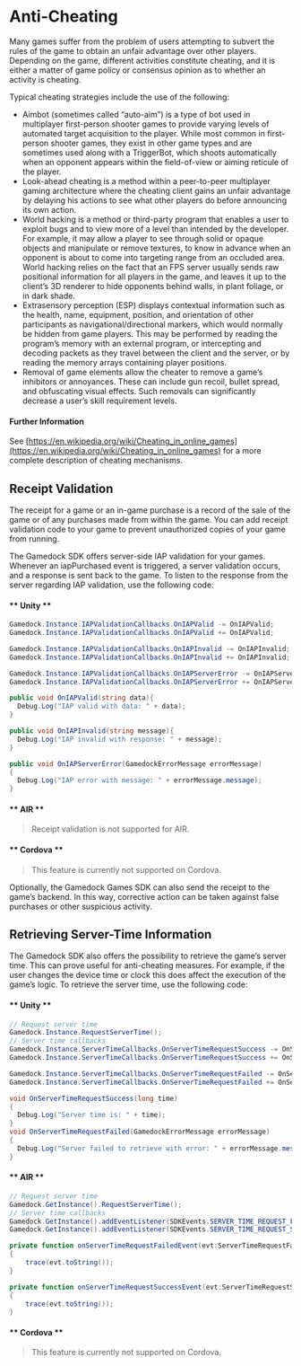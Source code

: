 # Anti-Cheating

Many games suffer from the problem of users attempting to subvert the rules of the game to obtain an unfair advantage over other players. Depending on the game, different activities constitute cheating, and it is either a matter of game policy or consensus opinion as to whether an activity is cheating.

Typical cheating strategies include the use of the following:
* Aimbot (sometimes called “auto-aim”) is a type of bot used in multiplayer first-person shooter games to provide varying levels of automated target acquisition to the player. While most common in first-person shooter games, they exist in other game types and are sometimes used along with a TriggerBot, which shoots automatically when an opponent appears within the field-of-view or aiming reticule of the player.
* Look-ahead cheating is a method within a peer-to-peer multiplayer gaming architecture where the cheating client gains an unfair advantage by delaying his actions to see what other players do before announcing its own action.
* World hacking is a method or third-party program that enables a user to exploit bugs and to view more of a level than intended by the developer. For example, it may allow a player to see through solid or opaque objects and manipulate or remove textures, to know in advance when an opponent is about to come into targeting range from an occluded area. World hacking relies on the fact that an FPS server usually sends raw positional information for all players in the game, and leaves it up to the client’s 3D renderer to hide opponents behind walls, in plant foliage, or in dark shade.
* Extrasensory perception (ESP) displays contextual information such as the health, name, equipment, position, and orientation of other participants as navigational/directional markers, which would normally be hidden from game players. This may be performed by reading the program’s memory with an external program, or intercepting and decoding packets as they travel between the client and the server, or by reading the memory arrays containing player positions.
* Removal of game elements allow the cheater to remove a game’s inhibitors or annoyances. These can include gun recoil, bullet spread, and obfuscating visual effects. Such removals can significantly decrease a user’s skill requirement levels.

#### Further Information

See [https://en.wikipedia.org/wiki/Cheating_in_online_games](https://en.wikipedia.org/wiki/Cheating_in_online_games) for a more complete description of cheating mechanisms.

## Receipt Validation

The receipt for a game or an in-game purchase is a record of the sale of the game or of any purchases made from within the game. You can add receipt validation code to your game to prevent unauthorized copies of your game from running.

The Gamedock SDK offers server-side IAP validation for your games. Whenever an iapPurchased event is triggered, a server validation occurs, and a response is sent back to the game. To listen to the response from the server regarding IAP validation, use the following code:

<!-- tabs:start -->

#### ** Unity **

~~~csharp
Gamedock.Instance.IAPValidationCallbacks.OnIAPValid -= OnIAPValid;
Gamedock.Instance.IAPValidationCallbacks.OnIAPValid += OnIAPValid;

Gamedock.Instance.IAPValidationCallbacks.OnIAPInvalid -= OnIAPInvalid;
Gamedock.Instance.IAPValidationCallbacks.OnIAPInvalid += OnIAPInvalid;

Gamedock.Instance.IAPValidationCallbacks.OnIAPServerError -= OnIAPServerError;
Gamedock.Instance.IAPValidationCallbacks.OnIAPServerError += OnIAPServerError;

public void OnIAPValid(string data){
  Debug.Log("IAP valid with data: " + data);
}

public void OnIAPInvalid(string message){
  Debug.Log("IAP invalid with response: " + message);
}

public void OnIAPServerError(GamedockErrorMessage errorMessage)
{
  Debug.Log("IAP error with message: " + errorMessage.message);
}
~~~

#### ** AIR **

> Receipt validation is not supported for AIR.

#### ** Cordova **

> This feature is currently not supported on Cordova.


<!-- tabs:end -->

Optionally, the Gamedock Games SDK can also send the receipt to the game’s backend. In this way, corrective action can be taken against false purchases or other suspicious activity.

## Retrieving Server-Time Information

The Gamedock SDK also offers the possibility to retrieve the game’s server time. This can prove useful for anti-cheating measures. For example, if the user changes the device time or clock this does affect the execution of the game’s logic. To retrieve the server time, use the following code:

<!-- tabs:start -->

#### ** Unity **

~~~csharp
// Request server time
Gamedock.Instance.RequestServerTime();
// Server time callbacks
Gamedock.Instance.ServerTimeCallbacks.OnServerTimeRequestSuccess -= OnServerTimeRequestSuccess;
Gamedock.Instance.ServerTimeCallbacks.OnServerTimeRequestSuccess += OnServerTimeRequestSuccess;

Gamedock.Instance.ServerTimeCallbacks.OnServerTimeRequestFailed -= OnServerTimeRequestFailed;
Gamedock.Instance.ServerTimeCallbacks.OnServerTimeRequestFailed += OnServerTimeRequestFailed;

void OnServerTimeRequestSuccess(long time)
{
  Debug.Log("Server time is: " + time);
}
void OnServerTimeRequestFailed(GamedockErrorMessage errorMessage)
{
  Debug.Log("Server failed to retrieve with error: " + errorMessage.message);
}
~~~

#### ** AIR **

~~~actionscript
// Request server time
Gamedock.GetInstance().RequestServerTime();
// Server time callbacks
Gamedock.GetInstance().addEventListener(SDKEvents.SERVER_TIME_REQUEST_FAILED, onServerTimeRequestFailedEvent);
Gamedock.GetInstance().addEventListener(SDKEvents.SERVER_TIME_REQUEST_SUCCESS, onServerTimeRequestSuccessEvent);

private function onServerTimeRequestFailedEvent(evt:ServerTimeRequestFailedEvent) : void
{
	trace(evt.toString());
}

private function onServerTimeRequestSuccessEvent(evt:ServerTimeRequestSuccessEvent) : void
{
	trace(evt.toString());
}
~~~

#### ** Cordova **

> This feature is currently not supported on Cordova.

<!-- tabs:end -->